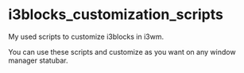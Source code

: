 # i3blocks_customization_scripts
My used scripts to customize i3blocks in i3wm.

You can use these scripts and customize as you want on any window manager statubar.
